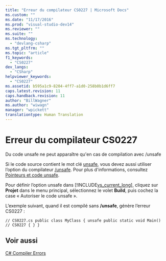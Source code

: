 ```yaml
---
title: "Erreur du compilateur CS0227 | Microsoft Docs"
ms.custom: ""
ms.date: "11/17/2016"
ms.prod: "visual-studio-dev14"
ms.reviewer: ""
ms.suite: ""
ms.technology: 
  - "devlang-csharp"
ms.tgt_pltfrm: ""
ms.topic: "article"
f1_keywords: 
  - "CS0227"
dev_langs: 
  - "CSharp"
helpviewer_keywords: 
  - "CS0227"
ms.assetid: b595a1c9-8204-4ff7-a1d0-258b0b1d6ff7
caps.latest.revision: 11
caps.handback.revision: 11
author: "BillWagner"
ms.author: "wiwagn"
manager: "wpickett"
translationtype: Human Translation
---
```

# Erreur du compilateur CS0227
Du code unsafe ne peut apparaître qu'en cas de compilation avec \/unsafe  
  
 Si le code source contient le mot clé [unsafe](../../csharp/language-reference/keywords/unsafe.md), vous devez aussi utiliser l’option du compilateur [\/unsafe](../../csharp/language-reference/compiler-options/unsafe-compiler-option.md). Pour plus d'informations, consultez [Pointeurs et code unsafe](../../csharp/programming-guide/unsafe-code-pointers/index.md).  
  
 Pour définir l’option unsafe dans [!INCLUDE[vs_current_long](../../csharp/misc/includes/vs_current_long_md.md)], cliquez sur **Projet** dans le menu principal, sélectionnez le volet **Build**, puis cochez la case « Autoriser le code unsafe ».  
  
 L’exemple suivant, quand il est compilé sans **\/unsafe**, génère l’erreur CS0227 :  
  
```  
// CS0227.cs public class MyClass { unsafe public static void Main()   // CS0227 { } }  
```  
  
## Voir aussi  
 [C\# Compiler Errors](../../csharp/language-reference/compiler-messages/index.md)